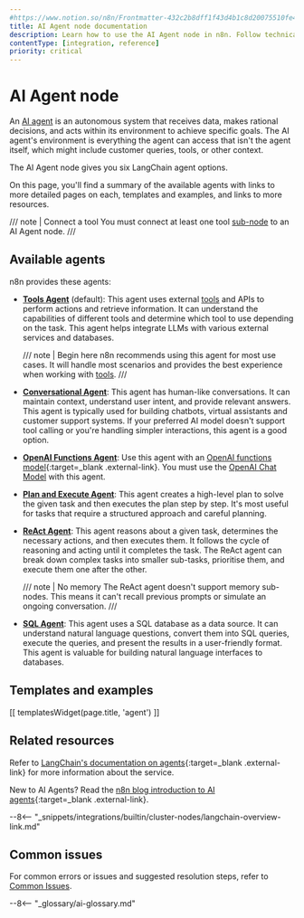 ```yaml
---
#https://www.notion.so/n8n/Frontmatter-432c2b8dff1f43d4b1c8d20075510fe4
title: AI Agent node documentation
description: Learn how to use the AI Agent node in n8n. Follow technical documentation to integrate AI Agent node into your workflows.
contentType: [integration, reference]
priority: critical
---
```


# AI Agent node

An [AI agent](/glossary.md#ai-agent) is an autonomous system that receives data, makes rational decisions, and acts within its environment to achieve specific goals. The AI agent's environment is everything the agent can access that isn't the agent itself, which might include customer queries, tools, or other context.

The AI Agent node gives you six LangChain agent options.

On this page, you'll find a summary of the available agents with links to more detailed pages on each, templates and examples, and links to more resources.

/// note | Connect a tool
You must connect at least one tool [sub-node](/integrations/builtin/cluster-nodes/sub-nodes/index.md) to an AI Agent node.
///

## Available agents

n8n provides these agents:

* [**Tools Agent**](/integrations/builtin/cluster-nodes/root-nodes/n8n-nodes-langchain.agent/tools-agent.md) (default): This agent uses external [tools](/glossary.md#ai-tool) and APIs to perform actions and retrieve information. It can understand the capabilities of different tools and determine which tool to use depending on the task. This agent helps integrate LLMs with various external services and databases.

    /// note | Begin here
    n8n recommends using this agent for most use cases. It will handle most scenarios and provides the best experience when working with [tools](/advanced-ai/examples/understand-tools.md).
    /// 

* [**Conversational Agent**](/integrations/builtin/cluster-nodes/root-nodes/n8n-nodes-langchain.agent/conversational-agent.md): This agent has human-like conversations. It can maintain context, understand user intent, and provide relevant answers. This agent is typically used for building chatbots, virtual assistants and customer support systems. If your preferred AI model doesn't support tool calling or you're handling simpler interactions, this agent is a good option. 
* [**OpenAI Functions Agent**](/integrations/builtin/cluster-nodes/root-nodes/n8n-nodes-langchain.agent/openai-functions-agent.md): Use this agent with an [OpenAI functions model](https://platform.openai.com/docs/guides/gpt/function-calling){:target=_blank .external-link}. You must use the [OpenAI Chat Model](/integrations/builtin/cluster-nodes/sub-nodes/n8n-nodes-langchain.lmchatopenai/index.md) with this agent.
* [**Plan and Execute Agent**](/integrations/builtin/cluster-nodes/root-nodes/n8n-nodes-langchain.agent/plan-execute-agent.md): This agent creates a high-level plan to solve the given task and then executes the plan step by step. It's most useful for tasks that require a structured approach and careful planning.
* [**ReAct Agent**](/integrations/builtin/cluster-nodes/root-nodes/n8n-nodes-langchain.agent/react-agent.md): This agent reasons about a given task, determines the necessary actions, and then executes them. It follows the cycle of reasoning and acting until it completes the task. The ReAct agent can break down complex tasks into smaller sub-tasks, prioritise them, and execute them one after the other.

    /// note | No memory
    The ReAct agent doesn't support memory sub-nodes. This means it can't recall previous prompts or simulate an ongoing conversation.
    ///

* [**SQL Agent**](/integrations/builtin/cluster-nodes/root-nodes/n8n-nodes-langchain.agent/sql-agent.md): This agent uses a SQL database as a data source. It can understand natural language questions, convert them into SQL queries, execute the queries, and present the results in a user-friendly format. This agent is valuable for building natural language interfaces to databases.

## Templates and examples
<!-- see https://www.notion.so/n8n/Pull-in-templates-for-the-integrations-pages-37c716837b804d30a33b47475f6e3780 -->
[[ templatesWidget(page.title, 'agent') ]]

## Related resources

Refer to [LangChain's documentation on agents](https://js.langchain.com/docs/concepts/agents/){:target=_blank .external-link} for more information about the service.

New to AI Agents? Read the [n8n blog introduction to AI agents](https://blog.n8n.io/ai-agents/){:target=_blank .external-link}.

--8<-- "_snippets/integrations/builtin/cluster-nodes/langchain-overview-link.md"

## Common issues

For common errors or issues and suggested resolution steps, refer to [Common Issues](/integrations/builtin/cluster-nodes/root-nodes/n8n-nodes-langchain.agent/common-issues.md).

--8<-- "_glossary/ai-glossary.md"
